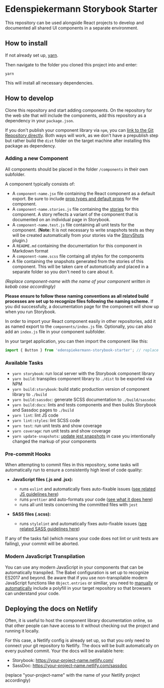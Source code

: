 # Edenspiekermann Storybook Starter

This repository can be used alongside React projects to develop and documented all shared UI components in a separate environment.

## How to install

If not already set up, [yarn](https://yarnpkg.com/en/docs/install).

Then navigate to the folder you cloned this project into and enter:
```shell
yarn 
```
This will install all necessary dependencies.

## How to develop

Clone this repository and start adding components. On the repository for the web site that will include the components, add this repository as a dependency in your `package.json`. 

If you don't publish your component library via `npm`, you can [link to the Git Repository directly](https://docs.npmjs.com/files/package.json#git-urls-as-dependencies). Both ways will work, as we don't have a prepublish step but rather build the `dist` folder on the target machine after installing this package as dependency.


### Adding a new Component

All components should be placed in the folder `/components` in their own subfolder.

A component typically consists of:

* A `component-name.jsx` file containing the React component as a default export. Be sure to include [prop types and default props](https://reactjs.org/docs/typechecking-with-proptypes.html) for the component.
* A `component-name.stories.js` file containing the [stories](https://storybook.js.org/basics/writing-stories/) for this component. A story reflects a variant of the component that is documented on an individual page in Storybook.
* A `component-name.test.js` file containing all unit tests for the component. (**Note:** It is not necessary to write snapshots tests as they will be created automatically from your stories via the [StoryShots](https://github.com/storybooks/storybook/tree/master/addons/storyshots/storyshots-core) plugin.)
* A `README.md` containing the documentation for this component in Markdown format
* A `component-name.scss` file containg all styles for the components
* A file containing the snapshots generated from the stories of this component. This will be taken care of automatically and placed in a separate folder so you don't need to care about it.

_(Replace component-name with the name of your component written in kebab case accordingly)_

__Please ensure to follow these naming conventions as all related build processes are set up to recognize files following the naming scheme.__ If you did successfully, a documentation page for the component will show up when you run Storybook. 

In order to import your React component easily in other repositories, add it as named export to the `components/index.js` file. Optionally, you can also add an `index.js` file in your component subfolder.

In your target application, you can then import the component like this:

```javascript
import { Button } from 'edenspiekermann-storybook-starter'; // replace the name of your repository accordingly
```

### Available Tasks

* `yarn storybook`: run local server with the Storybook component library
* `yarn build`: transpiles component library to `./dist` to be exported via NPM
* `yarn build:storybook`: build static production version of component library to `./build`
* `yarn build:sassdoc`: generate SCSS documentation to `./build/sassdoc`
* `yarn build:docs`: lints and tests components and then builds Storybook and Sassdoc pages to `./build`
* `yarn lint`: lint JS code
* `yarn lint:styles`: lint SCSS code
* `yarn test`: run unit tests and show coverage
* `yarn coverage`: run unit tests and show coverage
* `yarn update-snapshots`: [update jest snapshots](https://facebook.github.io/jest/docs/en/snapshot-testing.html) in case you intentionally changed the markup of your components

### Pre-commit Hooks

When attempting to commit files in this repository, some tasks will automatically run to ensure a consistently high level of code quality:

* __JavaScript files (.js and .jsx):__
  * runs `eslint` and automatically fixes auto-fixable issues ([see related JS guidelines here](https://github.com/airbnb/javascript))
  * runs `prettier` and auto-formats your code ([see what it does here](https://github.com/prettier/prettier))
  * runs all unit tests concerning the committed files with `jest`

* __SASS files (.scss):__
  * runs `stylelint` and automatically fixes auto-fixable issues ([see related SASS guidelines here](https://sass-guidelin.es/))

If any of the tasks fail (which means your code does not lint or unit tests are failing), your commit will be aborted.

### Modern JavaScript Transpilation

You can use any modern JavaScript in your components that can be automatically transpiled. The Babel configuration is set up to recognize ES2017 and beyond. Be aware that if you use non-transpilable modern JavaScript functions like `Object.entries` or similiar, you need to [manually](https://github.com/babel/babel/tree/master/packages/babel-polyfill) or [automatically](https://polyfill.io/v2/docs/) include a polyfill in your target repository so that browsers can understand your code.

## Deploying the docs on Netlify

Often, it is useful to host the component library documentation online, so that other people can have access to it without checking out the project and running it locally.

For this case, a Netlify config is already set up, so that you only need to connect your git repository to Netlify. The docs will be built automatically on every pushed commit. Your the docs will be available here:

* Storybook: https://your-project-name.netlify.com/
* SassDoc: https://your-project-name.netlify.com/sassdoc

(replace "your-project-name" with the name of your Netlify project accordingly)


